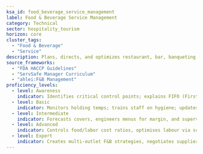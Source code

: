 ```yaml
---
ksa_id: food_beverage_service_management
label: Food & Beverage Service Management
category: Technical
sector: hospitality_tourism
horizon: core
cluster_tags:
  - "Food & Beverage"
  - "Service"
description: Plans, directs, and optimizes restaurant, bar, banqueting, and room-service operations—balancing guest experience, safety compliance, and profitability.
source_frameworks:
  - "FDA HACCP Guidelines"
  - "ServSafe Manager Curriculum"
  - "ahlei:F&B Management"
proficiency_levels:
  - level: Awareness
    indicator: Identifies critical control points; explains FIFO (First-In, First-Out); follows safe-food handling and basic service etiquette.
  - level: Basic
    indicator: Monitors holding temps; trains staff on hygiene; updates log sheets; performs table-service; cash handling; and basic inventory counts.
  - level: Intermediate
    indicator: Forecasts covers, engineers menus for margin, and supervises shift teams.
  - level: Advanced
    indicator: Controls food/labor cost ratios, optimises labour via scheduling analytics, curates beverage programs, and ensures HACCP compliance.
  - level: Expert
    indicator: Creates multi-outlet F&B strategies, negotiates supplier contracts, and innovates culinary concepts.
---
```

